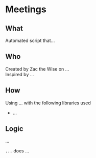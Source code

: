 # Meetings

## What
Automated script that...

## Who
Created by Zac the Wise on ...  
Inspired by ...
## How
Using ... with the following libraries used
- ...

## Logic
...  


**`...`** does ...  
